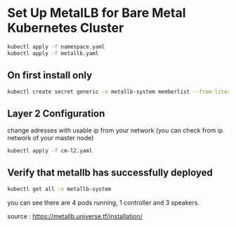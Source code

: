 # Set Up MetalLB for Bare Metal Kubernetes Cluster

```bash
kubectl apply -f namespace.yaml
kubectl apply -f metallb.yaml
```
## On first install only
```bash
kubectl create secret generic -n metallb-system memberlist --from-literal=secretkey="$(openssl rand -base64 128)"
```

## Layer 2 Configuration
change adresses with usable ip from your network (you can check from ip network of your master node)
```bash
kubectl apply -f cm-l2.yaml
```

## Verify that metallb has successfully deployed
```bash
kubectl get all -n metallb-system
```
you can see there are 4 pods running, 1 controller and 3 speakers.

source : https://metallb.universe.tf/installation/